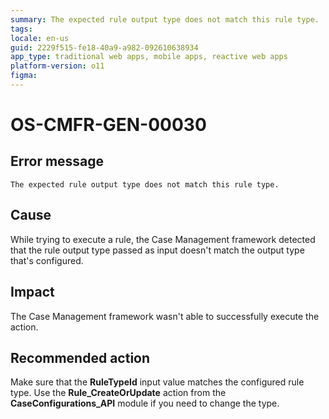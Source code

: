 ```yaml
---
summary: The expected rule output type does not match this rule type.
tags:
locale: en-us
guid: 2229f515-fe18-40a9-a982-092610638934
app_type: traditional web apps, mobile apps, reactive web apps
platform-version: o11
figma:
---
```


# OS-CMFR-GEN-00030

## Error message

`The expected rule output type does not match this rule type.`

## Cause

While trying to execute a rule, the Case Management framework detected that the rule output type passed as input doesn't match the output type that's configured.

## Impact

The Case Management framework wasn't able to successfully execute the action.

## Recommended action

Make sure that the **RuleTypeId** input value matches the configured rule type. Use the **Rule_CreateOrUpdate** action from the **CaseConfigurations_API** module if you need to change the type.
